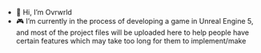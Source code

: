 - 👋 Hi, I’m Ovrwrld
- 🎮 I’m currently in the process of developing a game in Unreal Engine 5, and most of the project files will be uploaded here to help people have certain features which may take too long for them to implement/make

<!---
OvrwrldDev/OvrwrldDev is a ✨ special ✨ repository because its `README.md` (this file) appears on your GitHub profile.
You can click the Preview link to take a look at your changes.
--->
